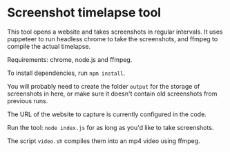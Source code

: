 # Screenshot timelapse tool

This tool opens a website and takes screenshots in regular intervals. It uses puppeteer to run headless chrome to take the screenshots, and ffmpeg to compile the actual timelapse.

Requirements: chrome, node.js and ffmpeg.

To install dependencies, run `npm install`.

You will probably need to create the folder `output` for the storage of screenshots in here, or make sure it doesn't contain old screenshots from previous runs.

The URL of the website to capture is currently configured in the code.

Run the tool: `node index.js` for as long as you'd like to take screenshots.

The script `video.sh` compiles them into an mp4 video using ffmpeg.